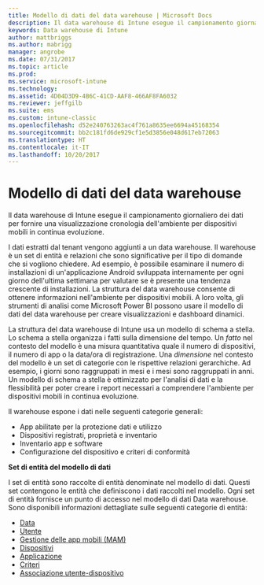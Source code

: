 ```yaml
---
title: Modello di dati del data warehouse | Microsoft Docs
description: Il data warehouse di Intune esegue il campionamento giornaliero dei dati per fornire una visualizzazione cronologia dell'ambiente per dispositivi mobili in continua evoluzione.
keywords: Data warehouse di Intune
author: mattbriggs
ms.author: mabrigg
manager: angrobe
ms.date: 07/31/2017
ms.topic: article
ms.prod: 
ms.service: microsoft-intune
ms.technology: 
ms.assetid: 4D04D3D9-4B6C-41CD-AAF8-466AF8FA6032
ms.reviewer: jeffgilb
ms.suite: ems
ms.custom: intune-classic
ms.openlocfilehash: d52e240763263ac4f761a8635ee6694a45168354
ms.sourcegitcommit: bb2c181fd6de929cf1e5d3856e048d617eb72063
ms.translationtype: HT
ms.contentlocale: it-IT
ms.lasthandoff: 10/20/2017
---
```

# <a name="data-warehouse-data-model"></a>Modello di dati del data warehouse

Il data warehouse di Intune esegue il campionamento giornaliero dei dati per fornire una visualizzazione cronologia dell'ambiente per dispositivi mobili in continua evoluzione.

I dati estratti dal tenant vengono aggiunti a un data warehouse. Il warehouse è un set di entità e relazioni che sono significative per il tipo di domande che si vogliono chiedere. Ad esempio, è possibile esaminare il numero di installazioni di un'applicazione Android sviluppata internamente per ogni giorno dell'ultima settimana per valutare se è presente una tendenza crescente di installazioni. La struttura del data warehouse consente di ottenere informazioni nell'ambiente per dispositivi mobili. A loro volta, gli strumenti di analisi come Microsoft Power BI possono usare il modello di dati del data warehouse per creare visualizzazioni e dashboard dinamici.

La struttura del data warehouse di Intune usa un modello di schema a stella. Lo schema a stella organizza i fatti sulla dimensione del tempo. Un *fatto* nel contesto del modello è una misura quantitativa quale il numero di dispositivi, il numero di app o la data/ora di registrazione. Una *dimensione* nel contesto del modello è un set di categorie con le rispettive relazioni gerarchiche. Ad esempio, i giorni sono raggruppati in mesi e i mesi sono raggruppati in anni. Un modello di schema a stella è ottimizzato per l'analisi di dati e la flessibilità per poter creare i report necessari a comprendere l'ambiente per dispositivi mobili in continua evoluzione.

Il warehouse espone i dati nelle seguenti categorie generali:
  -  App abilitate per la protezione dati e utilizzo
  -  Dispositivi registrati, proprietà e inventario
  -  Inventario app e software
  -  Configurazione del dispositivo e criteri di conformità

**Set di entità del modello di dati**

I set di entità sono raccolte di entità denominate nel modello di dati. Questi set contengono le entità che definiscono i dati raccolti nel modello. Ogni set di entità fornisce un punto di accesso nel modello di dati Data warehouse. Sono disponibili informazioni dettagliate sulle seguenti categorie di entità:

  -  [Data](reports-ref-date.md)
  -  [Utente](reports-ref-user.md)
  -  [Gestione delle app mobili (MAM)](reports-ref-mobile-app-management.md)
  -  [Dispositivi](reports-ref-devices.md)
  -  [Applicazione](reports-ref-application.md)
  -  [Criteri](reports-ref-policy.md)
  -  [Associazione utente-dispositivo](reports-ref-userdeviceassociations.md)

<!-- ## Data Model relationships

For more information on the relationships in the data model, see [Relationships of Entities](reports-api-entity-relationships.md). -->